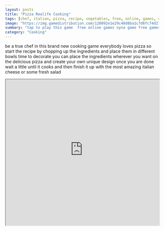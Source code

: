 ```yaml
---
layout: posts
title: "Pizza Realife Cooking"
tags: [chef, italian, pizza, recipe, vegetables, free, online, games, oyna, game, free, games, play, play, games]
image: "https://img.gamedistribution.com/120092e1e29c48d8ba1c7d6fc74d277a.jpg"
summary: "tap to play this game  free online games oyna game free games play play games"
category: "Cooking"
---
```


be a true chef in this brand new cooking game everybody loves pizza so start the recipe by chopping up the ingredients and place them in different bowls time to decorate you can place the ingredients wherever you want on the delicious pizza and create your own unique design once you are done wait a little until it cooks and then finish it up with the most amazing italian cheese or some fresh salad

<iframe width="100%" height="480px;" src="https://html5.gamedistribution.com/120092e1e29c48d8ba1c7d6fc74d277a/"></iframe>